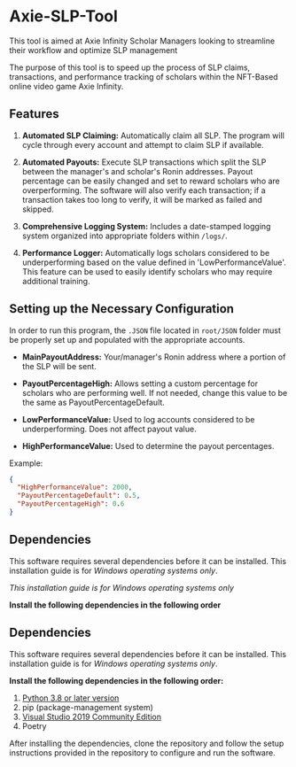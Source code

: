 # Axie-SLP-Tool
This tool is aimed at Axie Infinity Scholar Managers looking to streamline their workflow and optimize SLP management

The purpose of this tool is to speed up the process of SLP claims, transactions, and performance tracking of scholars within the NFT-Based online video game Axie Infinity.

## Features
1. **Automated SLP Claiming:** Automatically claim all SLP. The program will cycle through every account and attempt to claim SLP if available.

2. **Automated Payouts:** Execute SLP transactions which split the SLP between the manager's and scholar's Ronin addresses. Payout percentage can be easily changed and set to reward scholars who are overperforming. The software will also verify each transaction; if a transaction takes too long to verify, it will be marked as failed and skipped.

3. **Comprehensive Logging System:** Includes a date-stamped logging system organized into appropriate folders within `/logs/`.

4. **Performance Logger:** Automatically logs scholars considered to be underperforming based on the value defined in 'LowPerformanceValue'. This feature can be used to easily identify scholars who may require additional training.

## Setting up the Necessary Configuration
In order to run this program, the `.JSON` file located in `root/JSON` folder must be properly set up and populated with the appropriate accounts.

- **MainPayoutAddress:** Your/manager's Ronin address where a portion of the SLP will be sent.
  
- **PayoutPercentageHigh:** Allows setting a custom percentage for scholars who are performing well. If not needed, change this value to be the same as PayoutPercentageDefault.

- **LowPerformanceValue:** Used to log accounts considered to be underperforming. Does not affect payout value.

- **HighPerformanceValue:** Used to determine the payout percentages.

Example:

```json
{
  "HighPerformanceValue": 2000,
  "PayoutPercentageDefault": 0.5,
  "PayoutPercentageHigh": 0.6
}
```

## Dependencies ##
This software requires several dependencies before it can be installed. This installation guide is for *Windows operating systems only*.

*This installation guide is for Windows operating systems only*

**Install the following dependencies in the following order**

## Dependencies

This software requires several dependencies before it can be installed. This installation guide is for *Windows operating systems only*.

**Install the following dependencies in the following order:**

1. [Python 3.8 or later version](https://www.python.org/downloads/release/python-380/)
2. pip (package-management system)
3. [Visual Studio 2019 Community Edition](https://visualstudio.microsoft.com)
4. Poetry

After installing the dependencies, clone the repository and follow the setup instructions provided in the repository to configure and run the software.
